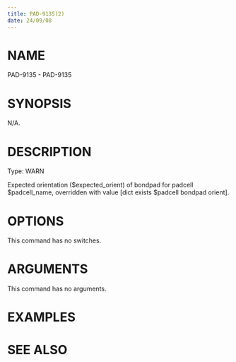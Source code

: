 ```yaml
---
title: PAD-9135(2)
date: 24/09/08
---
```


# NAME

PAD-9135 - PAD-9135

# SYNOPSIS

N/A.

# DESCRIPTION

Type: WARN

Expected orientation ($expected_orient) of bondpad for padcell $padcell_name, overridden with value [dict exists $padcell bondpad orient].

# OPTIONS

This command has no switches.

# ARGUMENTS

This command has no arguments.

# EXAMPLES

# SEE ALSO
